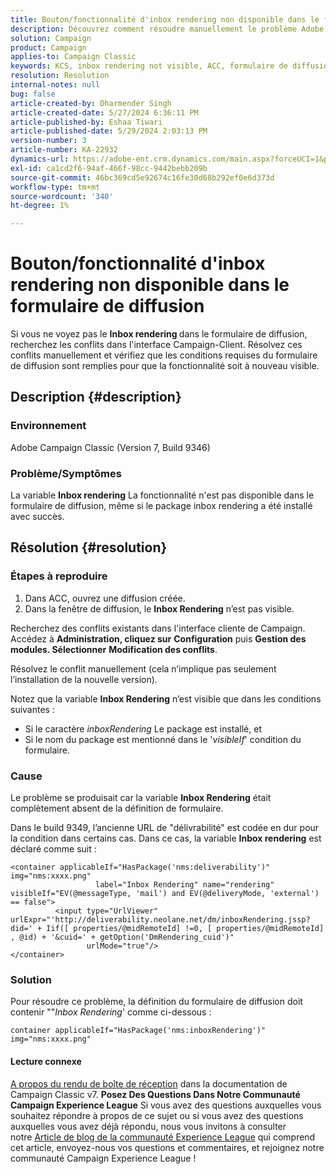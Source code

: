```yaml
---
title: Bouton/fonctionnalité d'inbox rendering non disponible dans le formulaire de diffusion
description: Découvrez comment résoudre manuellement le problème Adobe Campaign Classic en raison duquel le bouton Inbox Rendering n'est pas visible dans le formulaire de diffusion. Recherchez les conflits.
solution: Campaign
product: Campaign
applies-to: Campaign Classic
keywords: KCS, inbox rendering not visible, ACC, formulaire de diffusion, inbox rendering
resolution: Resolution
internal-notes: null
bug: false
article-created-by: Dharmender Singh
article-created-date: 5/27/2024 6:36:11 PM
article-published-by: Eshaa Tiwari
article-published-date: 5/29/2024 2:03:13 PM
version-number: 3
article-number: KA-22932
dynamics-url: https://adobe-ent.crm.dynamics.com/main.aspx?forceUCI=1&pagetype=entityrecord&etn=knowledgearticle&id=eb45a5fc-571c-ef11-840a-6045bd06eea5
exl-id: ca1cd2f6-94af-466f-98cc-9442bebb209b
source-git-commit: 46bc369cd5e92674c16fe30d68b292ef0e6d373d
workflow-type: tm+mt
source-wordcount: '340'
ht-degree: 1%

---
```


# Bouton/fonctionnalité d&#39;inbox rendering non disponible dans le formulaire de diffusion


Si vous ne voyez pas le <b>Inbox rendering </b>dans le formulaire de diffusion, recherchez les conflits dans l&#39;interface Campaign-Client. Résolvez ces conflits manuellement et vérifiez que les conditions requises du formulaire de diffusion sont remplies pour que la fonctionnalité soit à nouveau visible.

## Description {#description}


### Environnement

Adobe Campaign Classic (Version 7, Build 9346)

### Problème/Symptômes

La variable <b>Inbox rendering</b> La fonctionnalité n&#39;est pas disponible dans le formulaire de diffusion, même si le package inbox rendering a été installé avec succès.




## Résolution {#resolution}


### Étapes à reproduire

1. Dans ACC, ouvrez une diffusion créée.
2. Dans la fenêtre de diffusion, le <b>Inbox Rendering</b> n’est pas visible.


Recherchez des conflits existants dans l&#39;interface cliente de Campaign. Accédez à <b>Administration, cliquez sur</b> <b>Configuration</b> puis <b>Gestion des modules. Sélectionner</b> <b>Modification des conflits</b>.

Résolvez le conflit manuellement (cela n’implique pas seulement l’installation de la nouvelle version).

Notez que la variable <b>Inbox Rendering</b> n’est visible que dans les conditions suivantes :

- Si le caractère *inboxRendering* Le package est installé, et
- Si le nom du package est mentionné dans le &#39;*visibleIf*&#39; condition du formulaire.


### Cause

Le problème se produisait car la variable <b>Inbox Rendering</b> était complètement absent de la définition de formulaire.

Dans le build 9349, l’ancienne URL de &quot;délivrabilité&quot; est codée en dur pour la condition dans certains cas. Dans ce cas, la variable <b>Inbox rendering</b> est déclaré comme suit :


```
<container applicableIf="HasPackage('nms:deliverability')" img="nms:xxxx.png"
                   label="Inbox Rendering" name="rendering" visibleIf="EV(@messageType, 'mail') and EV(@deliveryMode, 'external') == false">
          <input type="UrlViewer" urlExpr="'http://deliverability.neolane.net/dm/inboxRendering.jssp?did=' + Iif([ properties/@midRemoteId] !=0, [ properties/@midRemoteId] , @id) + '&cuid=' + getOption('DmRendering_cuid')"
                 urlMode="true"/>
</container>
```


### Solution

Pour résoudre ce problème, la définition du formulaire de diffusion doit contenir &quot;&quot;*Inbox Rendering*&#39; comme ci-dessous :


```
container applicableIf="HasPackage('nms:inboxRendering')" img="nms:xxxx.png"
```


#### <b>Lecture connexe</b> 

[A propos du rendu de boîte de réception](https://experienceleague.adobe.com/docs/campaign-classic/using/sending-messages/deliverability-management/inbox-rendering.html?lang=en#about-inbox-rendering) dans la documentation de Campaign Classic v7.
<b>Posez Des Questions Dans Notre Communauté Campaign Experience League</b>
Si vous avez des questions auxquelles vous souhaitez répondre à propos de ce sujet ou si vous avez des questions auxquelles vous avez déjà répondu, nous vous invitons à consulter notre [Article de blog de la communauté Experience League](https://experienceleaguecommunities.adobe.com/t5/adobe-campaign-classic-blogs/introducing-top-kcs-articles-curated-for-your-troubleshooting/bc-p/672426#M132 "Lien de suivi") qui comprend cet article, envoyez-nous vos questions et commentaires, et rejoignez notre communauté Campaign Experience League !

